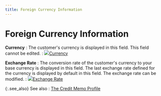 ```yaml
---
title: Foreign Currency Information
---
```


# Foreign Currency Information


**Currency**
: The customer's currency is displayed in this field. This field cannot be edited.
: ![]({{site.sp_baseurl}}/img/lens.gif)[Currency]({{site.sp_baseurl}}/sales-ret-docs/sales-ret-doc/contents/tab-details/dtls-info/frgn-cur/currency.html)


**Exchange Rate**
: The conversion rate of the customer's currency to your base currency is displayed in this field. The last exchange rate defined for the currency is displayed by default in this field. The exchange rate can be modified.
: ![]({{site.sp_baseurl}}/img/lens.gif)[Exchange Rate]({{site.sp_baseurl}}/sales-ret-docs/sales-ret-doc/contents/tab-details/dtls-info/frgn-cur/exchange_rate.html)


{:.see_also}
See also
: [The Credit Memo Profile]({{site.sp_baseurl}}/sales-ret-docs/cms/create-cm/create-new-cm/the_credit_memo_profile.html)
